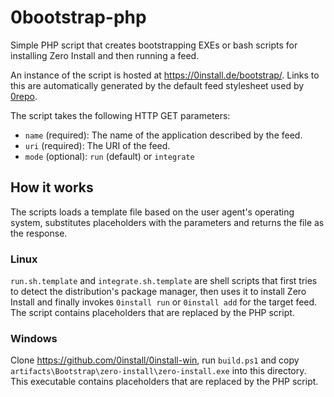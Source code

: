 # 0bootstrap-php
Simple PHP script that creates bootstrapping EXEs or bash scripts for installing Zero Install and then running a feed.

An instance of the script is hosted at https://0install.de/bootstrap/. Links to this are automatically generated by the default feed stylesheet used by [0repo](https://github.com/0install/0repo).

The script takes the following HTTP GET parameters:
 * `name` (required): The name of the application described by the feed.
 * `uri` (required): The URI of the feed.
 * `mode` (optional): `run` (default) or `integrate`

## How it works

The scripts loads a template file based on the user agent's operating system, substitutes placeholders with the parameters and returns the file as the response.

### Linux
`run.sh.template` and `integrate.sh.template` are shell scripts that first tries to detect the distribution's package manager, then uses it to install Zero Install and finally invokes `0install run` or `0install add` for the target feed.
The script contains placeholders that are replaced by the PHP script.

### Windows
Clone https://github.com/0install/0install-win, run `build.ps1` and copy `artifacts\Bootstrap\zero-install\zero-install.exe` into this directory.
This executable contains placeholders that are replaced by the PHP script.
